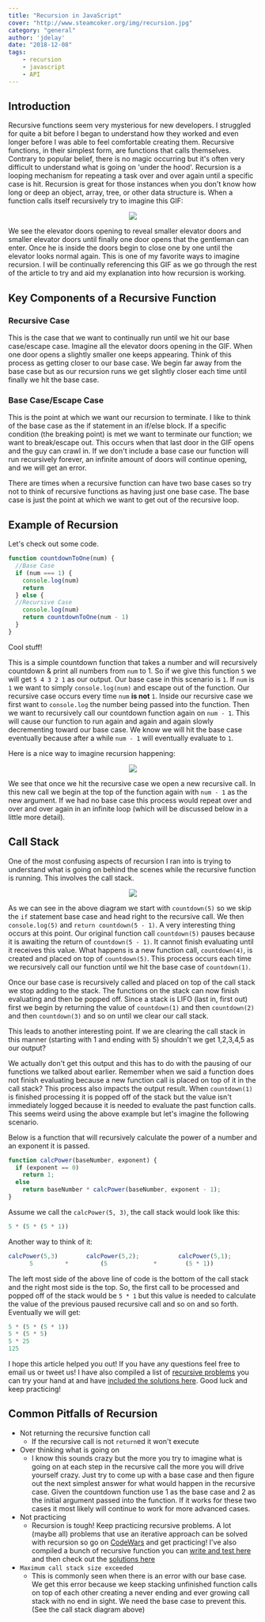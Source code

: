 ```yaml
---
title: "Recursion in JavaScript"
cover: "http://www.steamcoker.org/img/recursion.jpg"
category: "general"
author: 'jdelay'
date: "2018-12-08"
tags:
    - recursion
    - javascript
    - API
---
```


## Introduction

Recursive functions seem very mysterious for new developers. I struggled for quite a bit before I began to understand how they worked and even longer before I was able to feel comfortable creating them. Recursive functions, in their simplest form, are functions that calls themselves. Contrary to popular belief, there is no magic occurring but it's often very difficult to understand what is going on 'under the hood'. Recursion is a looping mechanism for repeating a task over and over again until a specific case is hit. Recursion is great for those instances when you don't know how long or deep an object, array, tree, or other data structure is. When a function calls itself recursively try to imagine this GIF:

<div style='text-align:center;'><img src='https://lh6.googleusercontent.com/-BOYdZI6tT7Y/UJwzRKYdQNI/AAAAAAAC5js/Ltg-gd6SCQQ/photo.jpg'/></div>

We see the elevator doors opening to reveal smaller elevator doors and smaller elevator doors until finally one door opens that the gentleman can enter. Once he is inside the doors begin to close one by one until the elevator looks normal again. This is one of my favorite ways to imagine recursion. I will be continually referencing this GIF as we go through the rest of the article to try and aid my explanation into how recursion is working.

## Key Components of a Recursive Function

### Recursive Case

This is the case that we want to continually run until we hit our base case/escape case. Imagine all the elevator doors opening in the GIF. When one door opens a slightly smaller one keeps appearing. Think of this process as getting closer to our base case. We begin far away from the base case but as our recursion runs we get slightly closer each time until finally we hit the base case.

### Base Case/Escape Case

This is the point at which we want our recursion to terminate. I like to think of the base case as the if statement in an if/else block. If a specific condition (the breaking point) is met we want to terminate our function; we want to break/escape out. This occurs when that last door in the GIF opens and the guy can crawl in. If we don't include a base case our function will run recursively forever, an infinite amount of doors will continue opening, and we will get an error.

There are times when a recursive function can have two base cases so try not to think of recursive functions as having just one base case. The base case is just the point at which we want to get out of the recursive loop.

## Example of Recursion

Let's check out some code.

```js
function countdownToOne(num) {
  //Base Case
  if (num === 1) {
    console.log(num)
    return
  } else {
  //Recursive Case
    console.log(num)
    return countdownToOne(num - 1)
  }
}
```

Cool stuff!

This is a simple countdown function that takes a number and will recursively countdown & print all numbers from `num` to 1. So if we give this function `5` we will get `5 4 3 2 1` as our output. Our base case in this scenario is `1`. If `num` is `1` we want to simply `console.log(num)` and escape out of the function. Our recursive case occurs every time `num` **is not** `1`. Inside our recursive case we first want to `console.log` the number being passed into the function. Then we want to recursively call our countdown function again on `num - 1`. This will cause our function to run again and again and again slowly decrementing toward our base case. We know we will hit the base case eventually because after a while `num - 1` will eventually evaluate to `1`.

Here is a nice way to imagine recursion happening:

<div style='text-align:center;'><img src='https://i.imgur.com/iUXlI48.png'/></div>

We see that once we hit the recursive case we open a new recursive call. In this new call we begin at the top of the function again with `num - 1` as the new argument. If we had no base case this process would repeat over and over and over again in an infinite loop (which will be discussed below in a little more detail).

## Call Stack

One of the most confusing aspects of recursion I ran into is trying to understand what is going on behind the scenes while the recursive function is running. This involves the call stack.

<div style='text-align:center;'><img src='https://i.imgur.com/cRjhcCv.png'/></div>

As we can see in the above diagram we start with `countdown(5)` so we skip the `if` statement base case and head right to the recursive call. We then `console.log(5)` and `return countdown(5 - 1)`. A very interesting thing occurs at this point. Our original function call `countdown(5)` pauses because it is awaiting the return of `countdown(5 - 1)`. It cannot finish evaluating until it receives this value. What happens is a new function call, `countdown(4)`, is created and placed on top of `countdown(5)`. This process occurs each time we recursively call our function until we hit the base case of `countdown(1)`.

Once our base case is recursively called and placed on top of the call stack we stop adding to the stack. The functions on the stack can now finish evaluating and then be popped off. Since a stack is LIFO (last in, first out) first we begin by returning the value of `countdown(1)` and then `countdown(2)` and then `countdown(3)` and so on until we clear our call stack.

This leads to another interesting point. If we are clearing the call stack in this manner (starting with 1 and ending with 5) shouldn't we get 1,2,3,4,5 as our output?

We actually don't get this output and this has to do with the pausing of our functions we talked about earlier. Remember when we said a function does not finish evaluating because a new function call is placed on top of it in the call stack? This process also impacts the output result. When `countdown(1)` is finished processing it is popped off of the stack but the value isn't immediately logged because it is needed to evaluate the past function calls. This seems weird using the above example but let's imagine the following scenario.

Below is a function that will recursively calculate the power of a number and an exponent it is passed.

```js
function calcPower(baseNumber, exponent) {
  if (exponent == 0)
    return 1;
  else
    return baseNumber * calcPower(baseNumber, exponent - 1);
}
```

Assume we call the `calcPower(5, 3)`, the call stack would look like this:

```js
5 * (5 * (5 * 1))
```

Another way to think of it:

```js
calcPower(5,3)        calcPower(5,2);           calcPower(5,1);
      5         *         (5             *        (5 * 1))
```

The left most side of the above line of code is the bottom of the call stack and the right most side is the top. So, the first call to be processed and popped off of the stack would be `5 * 1` but this value is needed to calculate the value of the previous paused recursive call and so on and so forth. Eventually we will get:

```js
5 * (5 * (5 * 1))
5 * (5 * 5)
5 * 25
125
```

I hope this article helped you out! If you have any questions feel free to email us or tweet us! I have also compiled a list of [recursive problems](https://repl.it/@JimboDeLay/Recursion-Motherload) you can try your hand at and have [included the solutions here](https://repl.it/@JimboDeLay/Recursion-Motherload-Solutions). Good luck and keep practicing!

## Common Pitfalls of Recursion

- Not returning the recursive function call
  - If the recursive call is not `return`ed it won't execute
- Over thinking what is going on
  - I know this sounds crazy but the more you try to imagine what is going on at each step in the recursive call the more you will drive yourself crazy. Just try to come up with a base case and then figure out the next simplest answer for what would happen in the recursive case. Given the countdown function use 1 as the base case and 2 as the initial argument passed into the function. If it works for these two cases it most likely will continue to work for more advanced cases.
- Not practicing
  - Recursion is tough! Keep practicing recursive problems. A lot (maybe all) problems that use an iterative approach can be solved with recursion so go on [CodeWars](www.codewars.com) and get practicing! I've also compiled a bunch of recursive function you can [write and test here](https://repl.it/@JimboDeLay/Recursion-Motherload) and then check out the [solutions here](https://repl.it/@JimboDeLay/Recursion-Motherload-Solutions)
- `Maximum call stack size exceeded`
  - This is commonly seen when there is an error with our base case. We get this error because we keep stacking unfinished function calls on top of each other creating a never ending and ever growing call stack with no end in sight. We need the base case to prevent this. (See the call stack diagram above)